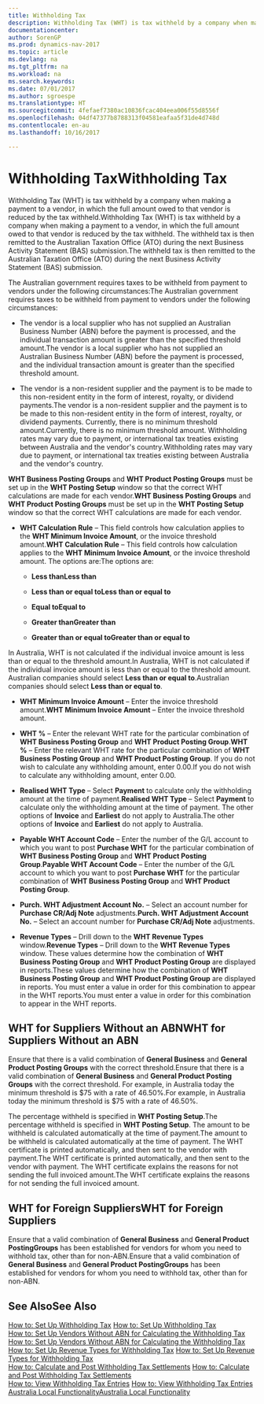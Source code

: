 ```yaml
---
title: Withholding Tax
description: Withholding Tax (WHT) is tax withheld by a company when making a payment to a vendor, in which the full amount owed to that vendor is reduced by the tax withheld. The withheld tax is then remitted to the Australian Taxation Office (ATO) during the next Business Activity Statement (BAS) submission.
documentationcenter: 
author: SorenGP
ms.prod: dynamics-nav-2017
ms.topic: article
ms.devlang: na
ms.tgt_pltfrm: na
ms.workload: na
ms.search.keywords: 
ms.date: 07/01/2017
ms.author: sgroespe
ms.translationtype: HT
ms.sourcegitcommit: 4fefaef7380ac10836fcac404eea006f55d8556f
ms.openlocfilehash: 04df47377b8788313f04581eafaa5f31de4d748d
ms.contentlocale: en-au
ms.lasthandoff: 10/16/2017

---
```

# <a name="withholding-tax"></a><span data-ttu-id="09f72-104">Withholding Tax</span><span class="sxs-lookup"><span data-stu-id="09f72-104">Withholding Tax</span></span>
<span data-ttu-id="09f72-105">Withholding Tax (WHT) is tax withheld by a company when making a payment to a vendor, in which the full amount owed to that vendor is reduced by the tax withheld.</span><span class="sxs-lookup"><span data-stu-id="09f72-105">Withholding Tax (WHT) is tax withheld by a company when making a payment to a vendor, in which the full amount owed to that vendor is reduced by the tax withheld.</span></span> <span data-ttu-id="09f72-106">The withheld tax is then remitted to the Australian Taxation Office (ATO) during the next Business Activity Statement (BAS) submission.</span><span class="sxs-lookup"><span data-stu-id="09f72-106">The withheld tax is then remitted to the Australian Taxation Office (ATO) during the next Business Activity Statement (BAS) submission.</span></span>  
  
 <span data-ttu-id="09f72-107">The Australian government requires taxes to be withheld from payment to vendors under the following circumstances:</span><span class="sxs-lookup"><span data-stu-id="09f72-107">The Australian government requires taxes to be withheld from payment to vendors under the following circumstances:</span></span>  
  
-   <span data-ttu-id="09f72-108">The vendor is a local supplier who has not supplied an Australian Business Number (ABN) before the payment is processed, and the individual transaction amount is greater than the specified threshold amount.</span><span class="sxs-lookup"><span data-stu-id="09f72-108">The vendor is a local supplier who has not supplied an Australian Business Number (ABN) before the payment is processed, and the individual transaction amount is greater than the specified threshold amount.</span></span>  
  
-   <span data-ttu-id="09f72-109">The vendor is a non-resident supplier and the payment is to be made to this non-resident entity in the form of interest, royalty, or dividend payments.</span><span class="sxs-lookup"><span data-stu-id="09f72-109">The vendor is a non-resident supplier and the payment is to be made to this non-resident entity in the form of interest, royalty, or dividend payments.</span></span> <span data-ttu-id="09f72-110">Currently, there is no minimum threshold amount.</span><span class="sxs-lookup"><span data-stu-id="09f72-110">Currently, there is no minimum threshold amount.</span></span> <span data-ttu-id="09f72-111">Withholding rates may vary due to payment, or international tax treaties existing between Australia and the vendor's country.</span><span class="sxs-lookup"><span data-stu-id="09f72-111">Withholding rates may vary due to payment, or international tax treaties existing between Australia and the vendor's country.</span></span>  
  
 <span data-ttu-id="09f72-112">**WHT Business Posting Groups** and **WHT Product Posting Groups** must be set up in the **WHT Posting Setup** window so that the correct WHT calculations are made for each vendor.</span><span class="sxs-lookup"><span data-stu-id="09f72-112">**WHT Business Posting Groups** and **WHT Product Posting Groups** must be set up in the **WHT Posting Setup** window so that the correct WHT calculations are made for each vendor.</span></span>  
  
-   <span data-ttu-id="09f72-113">**WHT Calculation Rule** – This field controls how calculation applies to the **WHT Minimum Invoice Amount**, or the invoice threshold amount.</span><span class="sxs-lookup"><span data-stu-id="09f72-113">**WHT Calculation Rule** – This field controls how calculation applies to the **WHT Minimum Invoice Amount**, or the invoice threshold amount.</span></span> <span data-ttu-id="09f72-114">The options are:</span><span class="sxs-lookup"><span data-stu-id="09f72-114">The options are:</span></span>  
  
    -   <span data-ttu-id="09f72-115">**Less than**</span><span class="sxs-lookup"><span data-stu-id="09f72-115">**Less than**</span></span>  
  
    -   <span data-ttu-id="09f72-116">**Less than or equal to**</span><span class="sxs-lookup"><span data-stu-id="09f72-116">**Less than or equal to**</span></span>  
  
    -   <span data-ttu-id="09f72-117">**Equal to**</span><span class="sxs-lookup"><span data-stu-id="09f72-117">**Equal to**</span></span>  
  
    -   <span data-ttu-id="09f72-118">**Greater than**</span><span class="sxs-lookup"><span data-stu-id="09f72-118">**Greater than**</span></span>  
  
    -   <span data-ttu-id="09f72-119">**Greater than or equal to**</span><span class="sxs-lookup"><span data-stu-id="09f72-119">**Greater than or equal to**</span></span>  
  
 <span data-ttu-id="09f72-120">In Australia, WHT is not calculated if the individual invoice amount is less than or equal to the threshold amount.</span><span class="sxs-lookup"><span data-stu-id="09f72-120">In Australia, WHT is not calculated if the individual invoice amount is less than or equal to the threshold amount.</span></span> <span data-ttu-id="09f72-121">Australian companies should select **Less than or equal to**.</span><span class="sxs-lookup"><span data-stu-id="09f72-121">Australian companies should select **Less than or equal to**.</span></span>  
  
-   <span data-ttu-id="09f72-122">**WHT Minimum Invoice Amount** – Enter the invoice threshold amount.</span><span class="sxs-lookup"><span data-stu-id="09f72-122">**WHT Minimum Invoice Amount** – Enter the invoice threshold amount.</span></span>  
  
-   <span data-ttu-id="09f72-123">**WHT %** – Enter the relevant WHT rate for the particular combination of **WHT Business Posting Group** and **WHT Product Posting Group**.</span><span class="sxs-lookup"><span data-stu-id="09f72-123">**WHT %** – Enter the relevant WHT rate for the particular combination of **WHT Business Posting Group** and **WHT Product Posting Group**.</span></span> <span data-ttu-id="09f72-124">If you do not wish to calculate any withholding amount, enter 0.00.</span><span class="sxs-lookup"><span data-stu-id="09f72-124">If you do not wish to calculate any withholding amount, enter 0.00.</span></span>  
  
-   <span data-ttu-id="09f72-125">**Realised WHT Type** – Select **Payment** to calculate only the withholding amount at the time of payment.</span><span class="sxs-lookup"><span data-stu-id="09f72-125">**Realised WHT Type** – Select **Payment** to calculate only the withholding amount at the time of payment.</span></span> <span data-ttu-id="09f72-126">The other options of **Invoice** and **Earliest** do not apply to Australia.</span><span class="sxs-lookup"><span data-stu-id="09f72-126">The other options of **Invoice** and **Earliest** do not apply to Australia.</span></span>  
  
-   <span data-ttu-id="09f72-127">**Payable WHT Account Code** – Enter the number of the G/L account to which you want to post **Purchase WHT** for the particular combination of **WHT Business Posting Group** and **WHT Product Posting Group**.</span><span class="sxs-lookup"><span data-stu-id="09f72-127">**Payable WHT Account Code** – Enter the number of the G/L account to which you want to post **Purchase WHT** for the particular combination of **WHT Business Posting Group** and **WHT Product Posting Group**.</span></span>  
  
-   <span data-ttu-id="09f72-128">**Purch. WHT Adjustment Account No.** – Select an account number for **Purchase CR/Adj Note** adjustments.</span><span class="sxs-lookup"><span data-stu-id="09f72-128">**Purch. WHT Adjustment Account No.** – Select an account number for **Purchase CR/Adj Note** adjustments.</span></span>  
  
-   <span data-ttu-id="09f72-129">**Revenue Types** – Drill down to the **WHT Revenue Types** window.</span><span class="sxs-lookup"><span data-stu-id="09f72-129">**Revenue Types** – Drill down to the **WHT Revenue Types** window.</span></span> <span data-ttu-id="09f72-130">These values determine how the combination of **WHT Business Posting Group** and **WHT Product Posting Group** are displayed in reports.</span><span class="sxs-lookup"><span data-stu-id="09f72-130">These values determine how the combination of **WHT Business Posting Group** and **WHT Product Posting Group** are displayed in reports.</span></span> <span data-ttu-id="09f72-131">You must enter a value in order for this combination to appear in the WHT reports.</span><span class="sxs-lookup"><span data-stu-id="09f72-131">You must enter a value in order for this combination to appear in the WHT reports.</span></span>  
  
## <a name="wht-for-suppliers-without-an-abn"></a><span data-ttu-id="09f72-132">WHT for Suppliers Without an ABN</span><span class="sxs-lookup"><span data-stu-id="09f72-132">WHT for Suppliers Without an ABN</span></span>  
 <span data-ttu-id="09f72-133">Ensure that there is a valid combination of **General Business** and **General Product Posting Groups** with the correct threshold.</span><span class="sxs-lookup"><span data-stu-id="09f72-133">Ensure that there is a valid combination of **General Business** and **General Product Posting Groups** with the correct threshold.</span></span> <span data-ttu-id="09f72-134">For example, in Australia today the minimum threshold is $75 with a rate of 46.50%.</span><span class="sxs-lookup"><span data-stu-id="09f72-134">For example, in Australia today the minimum threshold is $75 with a rate of 46.50%.</span></span>  
  
 <span data-ttu-id="09f72-135">The percentage withheld is specified in **WHT Posting Setup**.</span><span class="sxs-lookup"><span data-stu-id="09f72-135">The percentage withheld is specified in **WHT Posting Setup**.</span></span> <span data-ttu-id="09f72-136">The amount to be withheld is calculated automatically at the time of payment.</span><span class="sxs-lookup"><span data-stu-id="09f72-136">The amount to be withheld is calculated automatically at the time of payment.</span></span> <span data-ttu-id="09f72-137">The WHT certificate is printed automatically, and then sent to the vendor with payment.</span><span class="sxs-lookup"><span data-stu-id="09f72-137">The WHT certificate is printed automatically, and then sent to the vendor with payment.</span></span> <span data-ttu-id="09f72-138">The WHT certificate explains the reasons for not sending the full invoiced amount.</span><span class="sxs-lookup"><span data-stu-id="09f72-138">The WHT certificate explains the reasons for not sending the full invoiced amount.</span></span>  
  
## <a name="wht-for-foreign-suppliers"></a><span data-ttu-id="09f72-139">WHT for Foreign Suppliers</span><span class="sxs-lookup"><span data-stu-id="09f72-139">WHT for Foreign Suppliers</span></span>  
 <span data-ttu-id="09f72-140">Ensure that a valid combination of **General Business** and **General Product PostingGroups** has been established for vendors for whom you need to withhold tax, other than for non-ABN.</span><span class="sxs-lookup"><span data-stu-id="09f72-140">Ensure that a valid combination of **General Business** and **General Product PostingGroups** has been established for vendors for whom you need to withhold tax, other than for non-ABN.</span></span>  
  
## <a name="see-also"></a><span data-ttu-id="09f72-141">See Also</span><span class="sxs-lookup"><span data-stu-id="09f72-141">See Also</span></span>  
 <span data-ttu-id="09f72-142">[How to: Set Up Withholding Tax](how-to-set-up-withholding-tax.md) </span><span class="sxs-lookup"><span data-stu-id="09f72-142">[How to: Set Up Withholding Tax](how-to-set-up-withholding-tax.md) </span></span>  
 <span data-ttu-id="09f72-143">[How to: Set Up Vendors Without ABN for Calculating the Withholding Tax](how-to-set-up-vendors-without-abn-for-calculating-the-withholding-tax.md) </span><span class="sxs-lookup"><span data-stu-id="09f72-143">[How to: Set Up Vendors Without ABN for Calculating the Withholding Tax](how-to-set-up-vendors-without-abn-for-calculating-the-withholding-tax.md) </span></span>  
 <span data-ttu-id="09f72-144">[How to: Set Up Revenue Types for Withholding Tax](how-to-set-up-revenue-types-for-withholding-tax.md) </span><span class="sxs-lookup"><span data-stu-id="09f72-144">[How to: Set Up Revenue Types for Withholding Tax](how-to-set-up-revenue-types-for-withholding-tax.md) </span></span>  
 <span data-ttu-id="09f72-145">[How to: Calculate and Post Withholding Tax Settlements](how-to-calculate-and-post-withholding-tax-settlements.md) </span><span class="sxs-lookup"><span data-stu-id="09f72-145">[How to: Calculate and Post Withholding Tax Settlements](how-to-calculate-and-post-withholding-tax-settlements.md) </span></span>  
 <span data-ttu-id="09f72-146">[How to: View Withholding Tax Entries](how-to-view-withholding-tax-entries.md) </span><span class="sxs-lookup"><span data-stu-id="09f72-146">[How to: View Withholding Tax Entries](how-to-view-withholding-tax-entries.md) </span></span>  
 [<span data-ttu-id="09f72-147">Australia Local Functionality</span><span class="sxs-lookup"><span data-stu-id="09f72-147">Australia Local Functionality</span></span>](australia-local-functionality.md)
